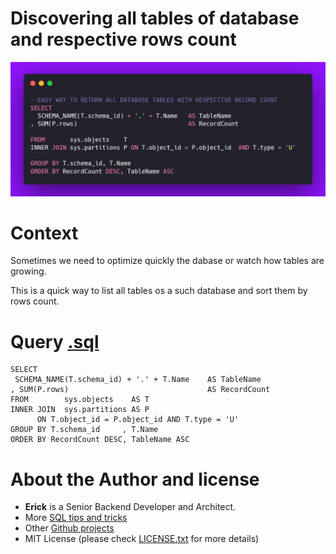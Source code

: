 # Discovering all tables of database and respective rows count

![Project Cover](./img/sql-table-record-count.png "Tables and Record count")
 
# Context

Sometimes we need to optimize quickly the dabase or watch how tables are growing.

This is a quick way to list all tables os a such database and sort them by rows count.

# Query [.sql](sql/sql-table-rows-count.sql)

```
SELECT
 SCHEMA_NAME(T.schema_id) + '.' + T.Name    AS TableName 
, SUM(P.rows)                               AS RecordCount 
FROM        sys.objects    AS T 
INNER JOIN  sys.partitions AS P
      ON T.object_id = P.object_id AND T.type = 'U' 
GROUP BY T.schema_id     , T.Name 
ORDER BY RecordCount DESC, TableName ASC
```


# About the Author and license
- **Erick** is a Senior Backend Developer and Architect. 
- More [SQL tips and tricks](README.md)
- Other [Github projects](https://github.com/seixaserick/)
- MIT License (please check [LICENSE.txt](LICENSE.txt) for more details)

 